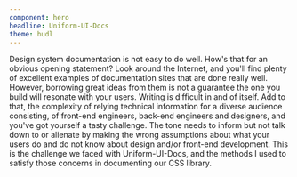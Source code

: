 ```yaml
---
component: hero
headline: Uniform-UI-Docs
theme: hudl
---
```



Design system documentation is not easy to do well. How's that for an obvious opening statement? Look around the Internet, and you'll find plenty of excellent examples of documentation sites that are done really well. However, borrowing great ideas from them is not a guarantee the one you build will resonate with your users. Writing is difficult in and of itself. Add to that, the complexity of relying technical information for a diverse audience consisting, of front-end engineers, back-end engineers and designers, and you've got yourself a tasty challenge. The tone needs to inform but not talk down to or alienate by making the wrong assumptions about what your users do and do not know about design and/or front-end development. This is the challenge we faced with Uniform-UI-Docs, and the methods I used to satisfy those concerns in documenting our CSS library.